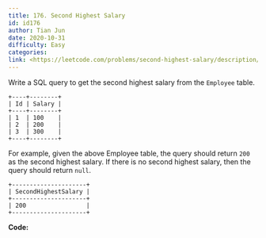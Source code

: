 ```yaml
---
title: 176. Second Highest Salary
id: id176
author: Tian Jun
date: 2020-10-31
difficulty: Easy
categories: 
link: <https://leetcode.com/problems/second-highest-salary/description/>
---
```


Write a SQL query to get the second highest salary from the `Employee` table.
            +----+--------+    | Id | Salary |    +----+--------+    | 1  | 100    |    | 2  | 200    |    | 3  | 300    |    +----+--------+    

For example, given the above Employee table, the query should return `200` as
the second highest salary. If there is no second highest salary, then the
query should return `null`.
            +---------------------+    | SecondHighestSalary |    +---------------------+    | 200                 |    +---------------------+    


**Code:**
